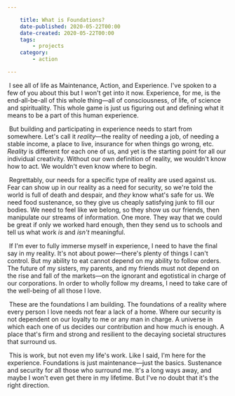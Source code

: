```yaml
---

    title: What is Foundations?
    date-published: 2020-05-22T00:00
    date-created: 2020-05-22T00:00
    tags:
        - projects
    category:
        - action

---
```




​	I see all of life as Maintenance, Action, and Experience. I've spoken to a few of you about this but I won't get into it now. Experience, for me, is the end-all-be-all of this whole thing&mdash;all of consciousness, of life, of science and spirituality. This whole game is just us figuring out and defining what it means to be a part of this human experience.

​	But building and participating in experience needs to start from somewhere. Let's call it *reality*&mdash;the reality of needing a job, of needing a stable income, a place to live, insurance for when things go wrong, etc. *Reality* is different for each one of us, and yet is the starting point for all our individual creativity. Without our own definition of reality, we wouldn't know how to act. We wouldn't even know where to begin.

​	Regrettably, our needs for a specific type of reality are used against us. Fear can show up in our reality as a need for security, so we're told the world is full of death and despair, and *they* know what's safe for us. We need food sustenance, so they give us cheaply satisfying junk to fill our bodies. We need to feel like we belong, so they show us our friends, then manipulate our streams of information. One more. They way that we could be great if only we worked hard enough, then they send us to schools and tell us what work *is* and *isn't* meaningful.

​	If I'm ever to fully immerse myself in experience, I need to have the final say in my reality. It's not about power&mdash;there's plenty of things I can't control. But my ability to eat cannot depend on my ability to follow orders. The future of my sisters, my parents, and my friends must not depend on the rise and fall of the markets&mdash;on the ignorant and egotistical in charge of our corporations. In order to wholly follow my dreams, I need to take care of the well-being of all those I love.

​	These are the foundations I am building. The foundations of a reality where every person I love needs not fear a lack of a home. Where our security is not dependent on our loyalty to me or any man in charge. A universe in which each one of us decides our contribution and how much is enough. A place that's firm and strong and resilient to the decaying societal structures that surround us.

​	This is work, but not even my life's work. Like I said, I'm here for the experience. Foundations is just maintenance&mdash;just the basics. Sustenance and security for all those who surround me. It's a long ways away, and maybe I won't even get there in my lifetime. But I've no doubt that it's the right direction.